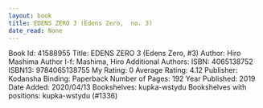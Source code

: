 ```yaml
---
layout: book
title: EDENS ZERO 3 (Edens Zero,  no. 3)
date_read: None
---
```


Book Id: 41588955
Title: EDENS ZERO 3 (Edens Zero, #3)
Author: Hiro Mashima
Author l-f: Mashima, Hiro
Additional Authors: 
ISBN: 4065138752
ISBN13: 9784065138755
My Rating: 0
Average Rating: 4.12
Publisher: Kodansha
Binding: Paperback
Number of Pages: 192
Year Published: 2019
Date Added: 2020/04/13
Bookshelves: kupka-wstydu
Bookshelves with positions: kupka-wstydu (#1336)

